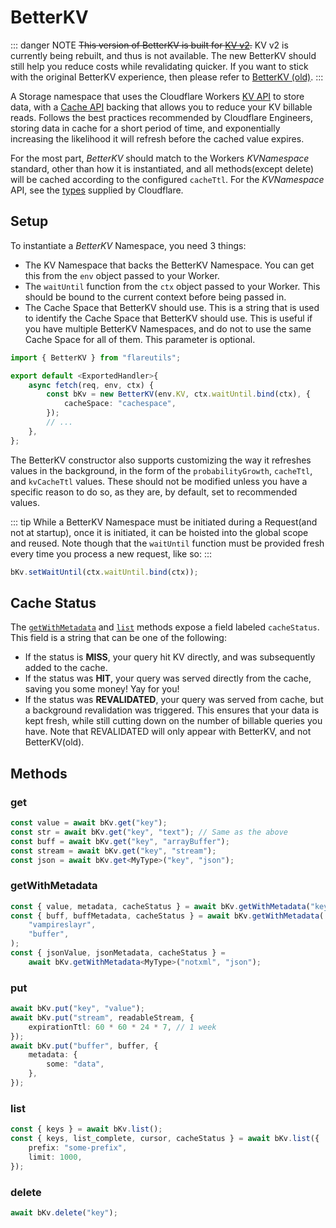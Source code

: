 # BetterKV

::: danger NOTE
~~This version of BetterKV is built for [KV v2](https://blog.cloudflare.com/faster-workers-kv-architecture/).~~ KV v2 is currently being rebuilt, and thus is not available. The new BetterKV should still help you reduce costs while revalidating quicker. If you want to stick with the original BetterKV experience, then please refer to [BetterKV (old)](/betterkv/old).
:::

A Storage namespace that uses the Cloudflare Workers [KV API](https://developers.cloudflare.com/workers/runtime-apis/kv) to store data, with a [Cache API](https://developers.cloudflare.com/workers/runtime-apis/cache) backing that allows you to reduce your KV billable reads. Follows the best practices recommended by Cloudflare Engineers, storing data in cache for a short period of time, and exponentially increasing the likelihood it will refresh before the cached value expires.

For the most part, _BetterKV_ should match to the Workers _KVNamespace_ standard, other than how it is instantiated, and all methods(except delete) will be cached according to the configured `cacheTtl`. For the _KVNamespace_ API, see the [types](https://github.com/cloudflare/workers-types) supplied by Cloudflare.

## Setup

To instantiate a _BetterKV_ Namespace, you need 3 things:

- The KV Namespace that backs the BetterKV Namespace. You can get this from the `env` object passed to your Worker.
- The `waitUntil` function from the `ctx` object passed to your Worker. This should be bound to the current context before being passed in.
- The Cache Space that BetterKV should use. This is a string that is used to identify the Cache Space that BetterKV should use. This is useful if you have multiple BetterKV Namespaces, and do not to use the same Cache Space for all of them. This parameter is optional.

```ts
import { BetterKV } from "flareutils";

export default <ExportedHandler>{
	async fetch(req, env, ctx) {
		const bKv = new BetterKV(env.KV, ctx.waitUntil.bind(ctx), {
			cacheSpace: "cachespace",
		});
		// ...
	},
};
```

The BetterKV constructor also supports customizing the way it refreshes values in the background, in the form of the `probabilityGrowth`, `cacheTtl`, and `kvCacheTtl` values. These should not be modified unless you have a specific reason to do so, as they are, by default, set to recommended values.

::: tip
While a BetterKV Namespace must be initiated during a Request(and not at startup), once it is initiated, it can be hoisted into the global scope and reused. Note though that the `waitUntil` function must be provided fresh every time you process a new request, like so:
:::

```ts
bKv.setWaitUntil(ctx.waitUntil.bind(ctx));
```

## Cache Status

The [`getWithMetadata`](/betterkv/#getwithmetadata) and [`list`](/betterkv/#list) methods expose a field labeled `cacheStatus`. This field is a string that can be one of the following:

- If the status is **MISS**, your query hit KV directly, and was subsequently added to the cache.
- If the status was **HIT**, your query was served directly from the cache, saving you some money! Yay for you!
- If the status was **REVALIDATED**, your query was served from cache, but a background revalidation was triggered. This ensures that your data is kept fresh, while still cutting down on the number of billable queries you have. Note that REVALIDATED will only appear with BetterKV, and not BetterKV(old).

## Methods

### get

```ts
const value = await bKv.get("key");
const str = await bKv.get("key", "text"); // Same as the above
const buff = await bKv.get("key", "arrayBuffer");
const stream = await bKv.get("key", "stream");
const json = await bKv.get<MyType>("key", "json");
```

### getWithMetadata

```ts
const { value, metadata, cacheStatus } = await bKv.getWithMetadata("key");
const { buff, buffMetadata, cacheStatus } = await bKv.getWithMetadata(
	"vampireslayr",
	"buffer",
);
const { jsonValue, jsonMetadata, cacheStatus } =
	await bKv.getWithMetadata<MyType>("notxml", "json");
```

### put

```ts
await bKv.put("key", "value");
await bKv.put("stream", readableStream, {
	expirationTtl: 60 * 60 * 24 * 7, // 1 week
});
await bKv.put("buffer", buffer, {
	metadata: {
		some: "data",
	},
});
```

### list

```ts
const { keys } = await bKv.list();
const { keys, list_complete, cursor, cacheStatus } = await bKv.list({
	prefix: "some-prefix",
	limit: 1000,
});
```

### delete

```ts
await bKv.delete("key");
```
